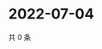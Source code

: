 # 2022-07-04

共 0 条

<!-- BEGIN WEIBO -->
<!-- 最后更新时间 Mon Jul 04 2022 05:01:03 GMT+0800 (China Standard Time) -->

<!-- END WEIBO -->
